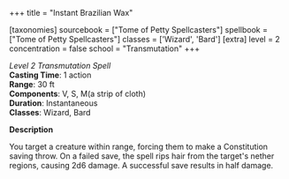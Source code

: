 +++
title = "Instant Brazilian Wax"

[taxonomies]
sourcebook = ["Tome of Petty Spellcasters"]
spellbook = ["Tome of Petty Spellcasters"]
classes = ['Wizard', 'Bard']
[extra]
level = 2
concentration = false
school = "Transmutation"
+++

*Level 2 Transmutation Spell*  
**Casting Time**: 1 action  
**Range**: 30 ft  
**Components**: V, S, M(a strip of cloth)  
**Duration**: Instantaneous  
**Classes**: Wizard, Bard  

**Description**

You target a creature within range, forcing them to make a Constitution saving throw. On a failed save, the spell rips hair from the target's nether regions, causing 2d6 damage. A successful save results in half damage.
